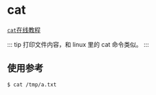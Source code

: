 # cat

[`cat`在线教程](https://arthas.aliyun.com/3.x/doc/arthas-tutorials.html?language=cn&id=command-cat)

::: tip
打印文件内容，和 linux 里的 cat 命令类似。
:::

## 使用参考

```bash
$ cat /tmp/a.txt
```

